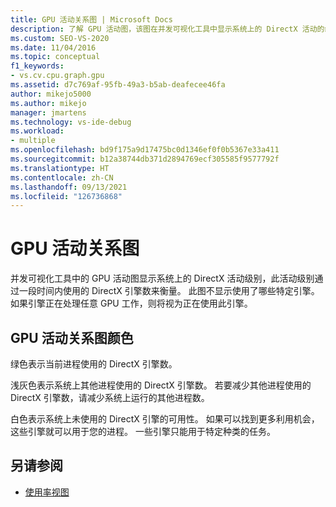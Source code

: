 ```yaml
---
title: GPU 活动关系图 | Microsoft Docs
description: 了解 GPU 活动图，该图在并发可视化工具中显示系统上的 DirectX 活动的级别。
ms.custom: SEO-VS-2020
ms.date: 11/04/2016
ms.topic: conceptual
f1_keywords:
- vs.cv.cpu.graph.gpu
ms.assetid: d7c769af-95fb-49a3-b5ab-deafecee46fa
author: mikejo5000
ms.author: mikejo
manager: jmartens
ms.technology: vs-ide-debug
ms.workload:
- multiple
ms.openlocfilehash: bd9f175a9d17475bc0d1346ef0f0b5367e33a411
ms.sourcegitcommit: b12a38744db371d2894769ecf305585f9577792f
ms.translationtype: HT
ms.contentlocale: zh-CN
ms.lasthandoff: 09/13/2021
ms.locfileid: "126736868"
---
```

# <a name="gpu-activity-graph"></a>GPU 活动关系图
并发可视化工具中的 GPU 活动图显示系统上的 DirectX 活动级别，此活动级别通过一段时间内使用的 DirectX 引擎数来衡量。  此图不显示使用了哪些特定引擎。  如果引擎正在处理任意 GPU 工作，则将视为正在使用此引擎。

## <a name="gpu-activity-graph-colors"></a>GPU 活动关系图颜色
 绿色表示当前进程使用的 DirectX 引擎数。

 浅灰色表示系统上其他进程使用的 DirectX 引擎数。 若要减少其他进程使用的 DirectX 引擎数，请减少系统上运行的其他进程数。

 白色表示系统上未使用的 DirectX 引擎的可用性。 如果可以找到更多利用机会，这些引擎就可以用于您的进程。 一些引擎只能用于特定种类的任务。

## <a name="see-also"></a>另请参阅
- [使用率视图](../profiling/utilization-view.md)